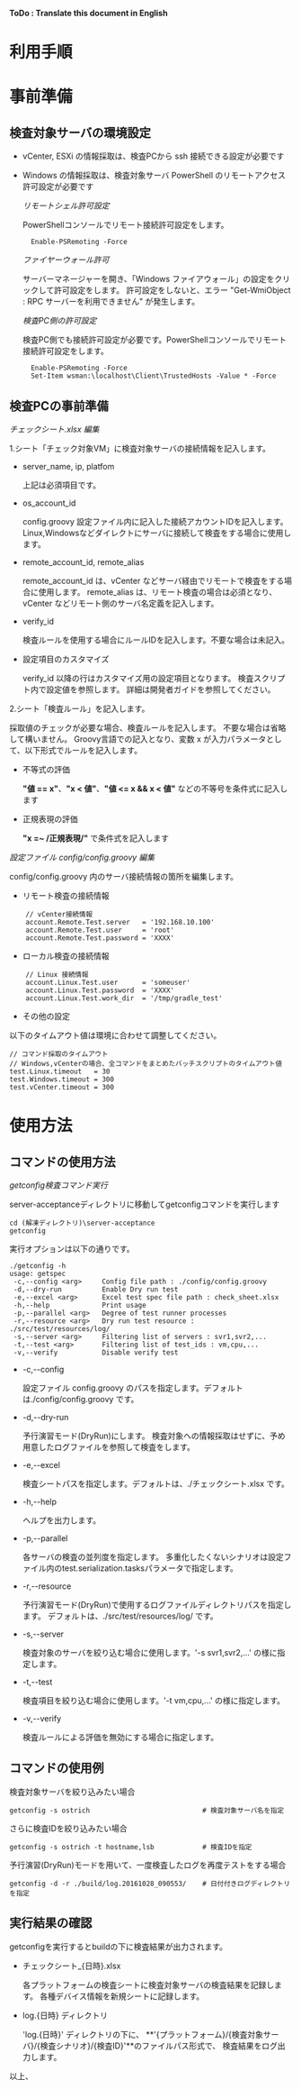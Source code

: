 **ToDo : Translate this document in English**

利用手順
========

事前準備
========

検査対象サーバの環境設定
------------------------

* vCenter, ESXi の情報採取は、検査PCから ssh 接続できる設定が必要です
* Windows の情報採取は、検査対象サーバ PowerShell のリモートアクセス許可設定が必要です

	*リモートシェル許可設定*

	PowerShellコンソールでリモート接続許可設定をします。

	    Enable-PSRemoting -Force

	*ファイヤーウォール許可*

	サーバーマネージャーを開き、「Windows ファイアウォール」の設定をクリックして許可設定をします。
	許可設定をしないと、エラー "Get-WmiObject : RPC サーバーを利用できません" が発生します。

	*検査PC側の許可設定*

	検査PC側でも接続許可設定が必要です。PowerShellコンソールでリモート接続許可設定をします。

	    Enable-PSRemoting -Force
	    Set-Item wsman:\localhost\Client\TrustedHosts -Value * -Force

検査PCの事前準備
----------------

*チェックシート.xlsx 編集*

1.シート「チェック対象VM」に検査対象サーバの接続情報を記入します。

* server_name, ip, platfom

	上記は必須項目です。

* os_account_id

	config.groovy 設定ファイル内に記入した接続アカウントIDを記入します。
	Linux,Windowsなどダイレクトにサーバに接続して検査をする場合に使用します。

* remote_account_id, remote_alias

	remote_account_id は、vCenter などサーバ経由でリモートで検査をする場合に使用します。
	remote_alias は、リモート検査の場合は必須となり、 vCenter などリモート側のサーバ名定義を記入します。

* verify_id

	検査ルールを使用する場合にルールIDを記入します。不要な場合は未記入。

* 設定項目のカスタマイズ

	verify_id 以降の行はカスタマイズ用の設定項目となります。
	検査スクリプト内で設定値を参照します。
	詳細は開発者ガイドを参照してください。

2.シート「検査ルール」を記入します。

採取値のチェックが必要な場合、検査ルールを記入します。
不要な場合は省略して構いません。
Groovy言語での記入となり、変数 x が入力パラメータとして、以下形式でルールを記入します。

* 不等式の評価

	**"値 == x"**、**"x < 値"**、**"値 <= x && x < 値"** などの不等号を条件式に記入します

* 正規表現の評価

	**"x =~ /正規表現/"** で条件式を記入します

*設定ファイル config/config.groovy 編集*

config/config.groovy 内のサーバ接続情報の箇所を編集します。

* リモート検査の接続情報

```
	// vCenter接続情報
	account.Remote.Test.server   = '192.168.10.100'
	account.Remote.Test.user     = 'root'
	account.Remote.Test.password = 'XXXX'
```

* ローカル検査の接続情報

```
	// Linux 接続情報
	account.Linux.Test.user      = 'someuser'
	account.Linux.Test.password  = 'XXXX'
	account.Linux.Test.work_dir  = '/tmp/gradle_test'
```

* その他の設定

以下のタイムアウト値は環境に合わせて調整してください。

```
// コマンド採取のタイムアウト
// Windows,vCenterの場合、全コマンドをまとめたバッチスクリプトのタイムアウト値
test.Linux.timeout   = 30
test.Windows.timeout = 300
test.vCenter.timeout = 300
```

使用方法
========

コマンドの使用方法
------------------

*getconfig検査コマンド実行*

server-acceptanceディレクトリに移動してgetconfigコマンドを実行します

```
cd (解凍ディレクトリ)\server-acceptance
getconfig
```

実行オプションは以下の通りです。

```
./getconfig -h
usage: getspec
 -c,--config <arg>     Config file path : ./config/config.groovy
 -d,--dry-run          Enable Dry run test
 -e,--excel <arg>      Excel test spec file path : check_sheet.xlsx
 -h,--help             Print usage
 -p,--parallel <arg>   Degree of test runner processes
 -r,--resource <arg>   Dry run test resource : ./src/test/resources/log/
 -s,--server <arg>     Filtering list of servers : svr1,svr2,...
 -t,--test <arg>       Filtering list of test_ids : vm,cpu,...
 -v,--verify           Disable verify test
```

* -c,--config <arg>

	設定ファイル config.groovy のパスを指定します。デフォルトは./config/config.groovy です。

* -d,--dry-run

	予行演習モード(DryRun)にします。
	検査対象への情報採取はせずに、予め用意したログファイルを参照して検査をします。

* -e,--excel <arg>

	検査シートパスを指定します。デフォルトは、./チェックシート.xlsx です。

* -h,--help

	ヘルプを出力します。

* -p,--parallel <arg>

	各サーバの検査の並列度を指定します。
	多重化したくないシナリオは設定ファイル内のtest.serialization.tasksパラメータで指定します。

* -r,--resource <arg>

	予行演習モード(DryRun)で使用するログファイルディレクトリパスを指定します。
	デフォルトは、./src/test/resources/log/ です。

* -s,--server <arg>

	検査対象のサーバを絞り込む場合に使用します。'-s svr1,svr2,...' の様に指定します。

* -t,--test <arg>

	検査項目を絞り込む場合に使用します。'-t vm,cpu,...' の様に指定します。

* -v,--verify

	検査ルールによる評価を無効にする場合に指定します。

コマンドの使用例
----------------

検査対象サーバを絞り込みたい場合

```
getconfig -s ostrich							# 検査対象サーバ名を指定
```

さらに検査IDを絞り込みたい場合

```
getconfig -s ostrich -t hostname,lsb			# 検査IDを指定
```

予行演習(DryRun)モードを用いて、一度検査したログを再度テストをする場合

```
getconfig -d -r ./build/log.20161028_090553/	# 日付付きログディレクトリを指定
```

実行結果の確認
--------------

getconfigを実行するとbuildの下に検査結果が出力されます。

* チェックシート_{日時}.xlsx

	各プラットフォームの検査シートに検査対象サーバの検査結果を記録します。
	各種デバイス情報を新規シートに記録します。

* log.{日時} ディレクトリ

	'log.{日時}' ディレクトリの下に、
	**'{プラットフォーム}/{検査対象サーバ}/{検査シナリオ}/{検査ID}'**のファイルパス形式で、
	検査結果をログ出力します。

以上、
